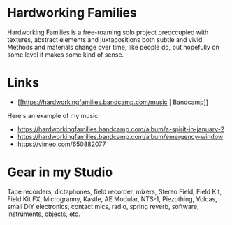 # Hardworking Families

Hardworking Families is a free-roaming solo project preoccupied with textures, abstract elements and juxtapositions both subtle and vivid. Methods and materials change over time, like people do, but hopefully on some level it makes some kind of sense.  

# Links

* [[https://hardworkingfamilies.bandcamp.com/music | Bandcamp]]

Here's an example of my music:

* https://hardworkingfamilies.bandcamp.com/album/a-spirit-in-january-2
* https://hardworkingfamilies.bandcamp.com/album/emergency-window
* https://vimeo.com/650882077

# Gear in my Studio

Tape recorders, dictaphones, field recorder, mixers, Stereo Field, Field Kit, Field Kit FX, Microgranny, Kastle, AE Modular, NTS-1, Piezothing, Volcas, small DIY electronics, contact mics, radio, spring reverb, software, instruments, objects, etc.
